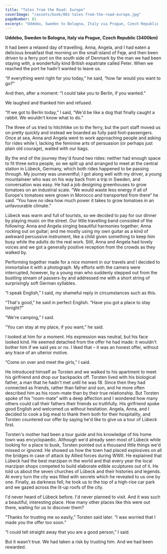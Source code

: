 ```yaml
---
title: "Tales from the Road: Europe"
coverImage: "/assets/book/081-tales-from-the-road-europe.jpg"
pageNumber: 81
excerpt: "Uddebo, Sweden to Bologna, Italy via Prague, Czech Republic (3400km). Lübeck was warm and full of tourists, so we decided to pay for our dinner by playing music on the street."
---
```


**Uddebo, Sweden to Bologna, Italy via Prague, Czech Republic (3400km)**

It had been a relaxed day of travelling. Anna, Angela, and I had eaten a delicious breakfast that morning on the small island of Fejø, and then been driven to a ferry port on the south side of Denmark by the man we had been staying with, a wonderfully kind British expatriate called Peter. When we reached the port he hadn't wanted to leave us.

“If everything went right for you today,” he said, “how far would you want to go?”

And then, after a moment: “I could take you to Berlin, if you wanted.”

We laughed and thanked him and refused.

“If we got to Berlin today,” I said, “We'd be like a dog that finally caught a rabbit. We wouldn't know what to do.”

The three of us tried to hitchhike on to the ferry, but the port staff moved us on pretty quickly and instead we boarded as fully paid foot-passengers. Once at sea, Anna and Angela went to work approaching people and asking for rides while I, lacking the feminine arts of persuasion (or perhaps just plain old courage), waited with our bags.

By the end of the journey they'd found two rides: neither had enough space to fit three extra people, so we split up and arranged to meet at the central station in Lübeck, Germany, which both rides happened to be passing through. My journey was uneventful; I got along well with my driver, a young mountaineer who was on his way back from a trip in Sweden, and conversation was easy. He had a job designing greenhouses to grow tomatoes on an industrial scale. “We would waste less energy if all of Europe's tomatoes were grown in Morocco and transported from there” he said. “You have no idea how much power it takes to grow tomatoes in an unfavourable climate.”

Lübeck was warm and full of tourists, so we decided to pay for our dinner by playing music on the street. Our little travelling band consisted of the following: Anna and Angela singing beautiful harmonies together; Anna rocking out on guitar; and me mostly using my own guitar as a kind of awkward percussive instrument, like a child given something to keep him busy while the adults do the real work. Still, Anna and Angela had lovely voices and we got a generally positive reception from the crowds as they walked by.

Performing together made for a nice moment in our travels and I decided to immortalise it with a photograph. My efforts with the camera were interrupted, however, by a young man who suddenly stepped out from the bustling stream of passers-by and addressed me with a short string of surprisingly soft German syllables.

“I speak English,” I said, my shameful reply in circumstances such as this.

“That's good,” he said in perfect English. “Have you got a place to stay tonight?”

“We're camping,” I said.

“You can stay at my place, if you want,” he said.

I looked at him for a moment. His expression was neutral, but his face looked kind. He seemed detached from the offer he had made: it wouldn't bother him if we said yes or no. I liked that – it was an honest offer, without any trace of an ulterior motive.

“Come on over and meet the girls,” I said.

He introduced himself as Torsten and we walked to his apartment to meet his girlfriend and drop our backpacks off. Torsten lived with his biological father, a man that he hadn't met until he was 18. Since then they had connected as friends, rather than father and son, and he more often described him as his room-mate than by their true relationship. But Torsten spoke of his “room-mate” with a deep affection and I wondered how many others could call their fathers their friends so truthfully. His girlfriend spoke good English and welcomed us without hesitation. Angela, Anna, and I decided to cook a big meal to thank them both for their hospitality, and Torsten countered our offer by saying he'd like to give us a tour of Lübeck first.

Torsten's mother had been a tour guide and his knowledge of his home town was encyclopaedic. Although we'd already seen most of Lübeck while looking for a place to busk, Torsten pointed out a thousand little things we'd missed or ignored. He showed us how the town had placed explosives on all the bridges in case of attack by Allied forces during WWII. He explained that Lübeck had the best marzipan in the world and that every year the local marzipan shops competed to build elaborate edible sculptures out of it. He told us about the seven churches of Lübeck and their histories and legends. At every turn the city was filled with secrets which he revealed to us one by one. Finally, as darkness fell, he took us to the top of a high-rise car park and we gazed across the lit-up roofs of the city.

I'd never heard of Lübeck before. I'd never planned to visit. And it was such a beautiful, interesting place. How many other places like this were out there, waiting for us to discover them?

“Thanks for trusting me so easily,” Torsten said later. “I was worried that I made you the offer too soon.”

“I could tell straight away that you are a good person,” I said.

But it wasn't true. We had taken a risk by trusting him. And we had been rewarded.
